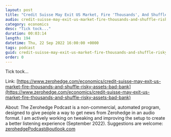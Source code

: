 ```yaml
---
layout: post
title: "Credit Suisse May Exit US Market, Fire 'Thousands', And Shuffle Risky Assets Into 'Bad Bank'"
audio: credit-suisse-may-exit-us-market-fire-thousands-and-shuffle-risky-assets-bad-bank-0
category: economics
desc: "Tick tock..."
duration: 00:03:14
length: 194
datetime: Thu, 22 Sep 2022 16:00:00 +0000
tags: podcast
guid: credit-suisse-may-exit-us-market-fire-thousands-and-shuffle-risky-assets-bad-bank-0
order: 0
---
```

Tick tock...

Link: [https://www.zerohedge.com/economics/credit-suisse-may-exit-us-market-fire-thousands-and-shuffle-risky-assets-bad-bank](https://www.zerohedge.com/economics/credit-suisse-may-exit-us-market-fire-thousands-and-shuffle-risky-assets-bad-bank)

About: The Zerohedge Podcast is a non-commercial, automated program, designed to give people a way to get news from Zerohedge in an audio format.  I am actively working on tweaking and improving the setup to create a better listening experience (September 2022).  Suggestions are welcome: [zerohedgePodcast@outlook.com](mailto:zerohedgePodcast@outlook.com)